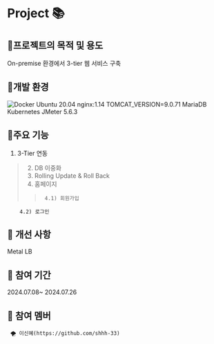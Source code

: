 # Project 📚


## 🎈프로젝트의 목적 및 용도
On-premise 환경에서 3-tier 웹 서비스 구축


## 🎈개발 환경

  ![Docker](https://img.shields.io/badge/docker-%23ED8B00.svg?style=for-the-badge&logo=java&logoColor=white)
Ubuntu 20.04
nginx:1.14
TOMCAT_VERSION=9.0.71
MariaDB
Kubernetes
JMeter 5.6.3


## 🎈주요 기능

   1) 3-Tier 연동
>  2) DB 이중화
>  3) Rolling Update & Roll Back
>  4) 홈페이지
>>
>>      4.1) 회원가입
        4.2) 로그인
       

            

## 🎈 개선 사항 
Metal LB

## 🎈 참여 기간
2024.07.08~ 2024.07.26
    
    
    
    
## 🎈 참여 멤버
     🌪 이신혜(https://github.com/shhh-33) 
